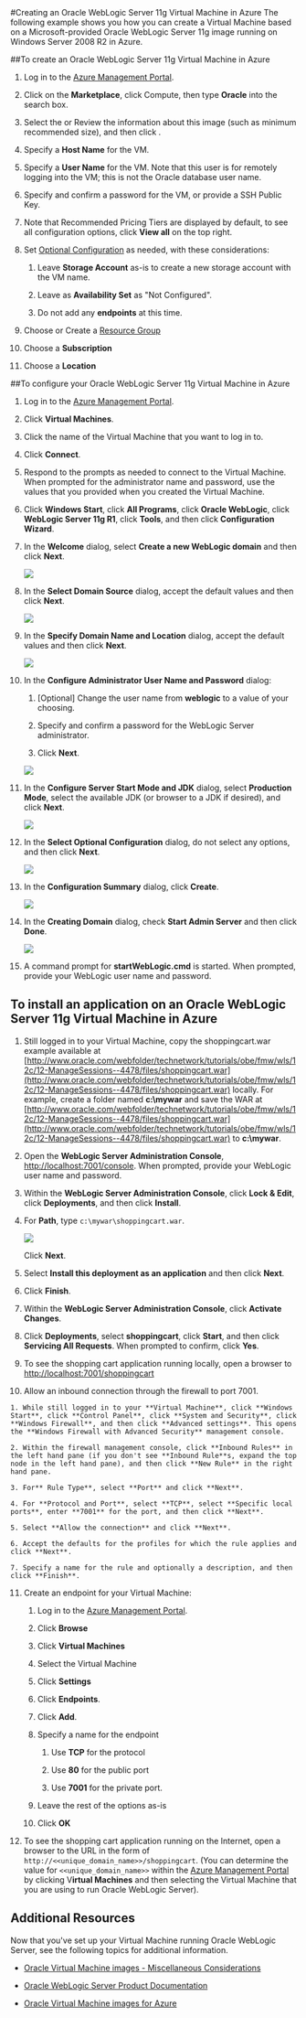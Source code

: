 <!-- deleted in Global -->

<properties title="Creating an Oracle WebLogic Server 12c and Oracle Database 12c Virtual Machine in Azure" pageTitle="Creating an Oracle WebLogic Server 12c and Oracle Database 12c Virtual Machine in Azure" description="Step through an example of creating an Oracle WebLogic Server 12c and Oracle Database 12c image running on Windows Server 2012 in Azure." services="virtual-machines" authors="bbenz" documentationCenter=""/>
<tags ms.service="virtual-machines" ms.date="06/22/2015" wacn.date="" />
#Creating an Oracle WebLogic Server 11g Virtual Machine in Azure
The following example shows you how you can create a Virtual Machine based on a Microsoft-provided Oracle WebLogic Server 11g image running on Windows Server 2008 R2 in Azure.

##To create an Oracle WebLogic Server 11g Virtual Machine in Azure

1. Log in to the [Azure Management Portal](https://manage.windowsazure.cn).

2. Click on the **Marketplace**, click Compute, then type **Oracle** into the search box.

3. Select the or Review the information about this image (such as minimum recommended size), and then click .

4. Specify a **Host Name** for the VM.

5. Specify a **User Name** for the VM. Note that this user is for remotely logging into the VM; this is not the Oracle database user name.

6. Specify and confirm a password for the VM, or provide a SSH Public Key.

7. Note that Recommended Pricing Tiers are displayed by default, to see all configuration options, click **View all** on the top right.

8. Set [Optional Configuration](https://msdn.microsoft.com/zh-cn/library/azure/dn763935.aspx) as needed, with these considerations:

	1. Leave **Storage Account** as-is to create a new storage account with the VM name.

	2. Leave as **Availability Set** as "Not Configured".

	3. Do not add any **endpoints** at this time.

9. Choose or Create a [Resource Group](/documentation/articles/resource-group-portal)

10. Choose a **Subscription**

11. Choose a **Location**

##To configure your Oracle WebLogic Server 11g Virtual Machine in Azure

1. Log in to the [Azure Management Portal](https://manage.windowsazure.cn).

2. Click **Virtual Machines**.

3. Click the name of the Virtual Machine that you want to log in to.

4. Click **Connect**.

5. Respond to the prompts as needed to connect to the Virtual Machine. When prompted for the administrator name and password, use the values that you provided when you created the Virtual Machine.

6. Click **Windows Start**, click **All Programs**, click **Oracle WebLogic**, click **WebLogic Server 11g R1**, click **Tools**, and then click **Configuration Wizard**.

7. In the **Welcome** dialog, select **Create a new WebLogic domain** and then click **Next**.

	![](./media/virtual-machines-creating-oracle-webLogic-server-11g-virtual-machine/image30.png)

8. In the **Select Domain Source** dialog, accept the default values and then click **Next**.

	![](./media/virtual-machines-creating-oracle-webLogic-server-11g-virtual-machine/image31.png)

9. In the **Specify Domain Name and Location** dialog, accept the default values and then click **Next**.

	![](./media/virtual-machines-creating-oracle-webLogic-server-11g-virtual-machine/image32.png)

10. In the **Configure Administrator User Name and Password** dialog:

	1. [Optional] Change the user name from **weblogic** to a value of your choosing.

	2. Specify and confirm a password for the WebLogic Server administrator.

	3. Click **Next**.

	![](./media/virtual-machines-creating-oracle-webLogic-server-11g-virtual-machine/image33.png)

11. In the **Configure Server Start Mode and JDK** dialog, select **Production Mode**, select the available JDK (or browser to a JDK if desired), and click **Next**.

	![](./media/virtual-machines-creating-oracle-webLogic-server-11g-virtual-machine/image34.png)

12.	In the **Select Optional Configuration** dialog, do not select any options, and then click **Next**.

	![](./media/virtual-machines-creating-oracle-webLogic-server-11g-virtual-machine/image35.png)

13.	In the **Configuration Summary** dialog, click **Create**.
	
	![](./media/virtual-machines-creating-oracle-webLogic-server-11g-virtual-machine/image35.png)

14.	In the **Creating Domain** dialog, check **Start Admin Server** and then click **Done**.

	![](./media/virtual-machines-creating-oracle-webLogic-server-11g-virtual-machine/image37.png)

15.	A command prompt for **startWebLogic.cmd** is started. When prompted, provide your WebLogic user name and password.

## To install an application on an Oracle WebLogic Server 11g Virtual Machine in Azure

1. Still logged in to your Virtual Machine, copy the shoppingcart.war example available at [http://www.oracle.com/webfolder/technetwork/tutorials/obe/fmw/wls/12c/12-ManageSessions--4478/files/shoppingcart.war](http://www.oracle.com/webfolder/technetwork/tutorials/obe/fmw/wls/12c/12-ManageSessions--4478/files/shoppingcart.war) locally. For example, create a folder named **c:\mywar** and save the WAR at [http://www.oracle.com/webfolder/technetwork/tutorials/obe/fmw/wls/12c/12-ManageSessions--4478/files/shoppingcart.war](http://www.oracle.com/webfolder/technetwork/tutorials/obe/fmw/wls/12c/12-ManageSessions--4478/files/shoppingcart.war) to **c:\mywar**.

2. Open the **WebLogic Server Administration Console**, [http://localhost:7001/console](http://localhost:7001/console). When prompted, provide your WebLogic user name and password.

3. Within the **WebLogic Server Administration Console**, click **Lock & Edit**, click **Deployments**, and then click **Install**.

4. For **Path**, type `c:\mywar\shoppingcart.war`.

	![](./media/virtual-machines-creating-oracle-webLogic-server-11g-virtual-machine/image38.png)

	Click **Next**.

5. Select **Install this deployment as an application** and then click **Next**.

6. Click **Finish**.

7. Within the **WebLogic Server Administration Console**, click **Activate Changes**.

8. Click **Deployments**, select **shoppingcart**, click **Start**, and then click **Servicing All Requests**. When prompted to confirm, click **Yes**.

9. To see the shopping cart application running locally, open a browser to [http://localhost:7001/shoppingcart](http://localhost:7001/shoppingcart)

10.  Allow an inbound connection through the firewall to port 7001.

	1. While still logged in to your **Virtual Machine**, click **Windows Start**, click **Control Panel**, click **System and Security**, click **Windows Firewall**, and then click **Advanced settings**. This opens the **Windows Firewall with Advanced Security** management console.

	2. Within the firewall management console, click **Inbound Rules** in the left hand pane (if you don't see **Inbound Rule**s, expand the top node in the left hand pane), and then click **New Rule** in the right hand pane.

	3. For** Rule Type**, select **Port** and click **Next**.

	4. For **Protocol and Port**, select **TCP**, select **Specific local ports**, enter **7001** for the port, and then click **Next**.

	5. Select **Allow the connection** and click **Next**.

	6. Accept the defaults for the profiles for which the rule applies and click **Next**.

	7. Specify a name for the rule and optionally a description, and then click **Finish**.

11. Create an endpoint for your Virtual Machine:

	1. Log in to the [Azure Management Portal](https://manage.windowsazure.cn).

    2. Click **Browse**

    3. Click **Virtual Machines**

    4. Select the Virtual Machine

	5. Click **Settings**

    6. Click **Endpoints**.

    7. Click **Add**.

    8. Specify a name for the endpoint

		1. Use **TCP** for the protocol

        2. Use **80** for the public port

        3. Use **7001** for the private port.

    9. Leave the rest of the options as-is

	10. Click **OK**

12. To see the shopping cart application running on the Internet, open a browser to the URL in the form of `http://<<unique_domain_name>>/shoppingcart`. (You can determine the value for `<<unique_domain_name>>` within the [Azure Management Portal](https://manage.windowsazure.cn) by clicking V**irtual Machines** and then selecting the Virtual Machine that you are using to run Oracle WebLogic Server).

## Additional Resources

Now that you've set up your Virtual Machine running Oracle WebLogic Server, see the following topics for additional information.

- [Oracle Virtual Machine images - Miscellaneous Considerations](/documentation/articles/virtual-machines-miscellaneous-considerations-oracle-virtual-machine-images)

- [Oracle WebLogic Server Product Documentation](http://www.oracle.com/technetwork/middleware/weblogic/documentation/index.html)

- [Oracle Virtual Machine images for Azure](/documentation/articles/virtual-machines-oracle-list-oracle-virtual-machine-images)